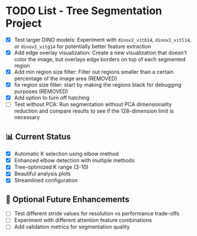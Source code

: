 # TODO List - Tree Segmentation Project

- [x] Test larger DINO models: Experiment with `dinov2_vitb14`, `dinov2_vitl14`, or `dinov2_vitg14` for potentially better feature extraction
- [x] Add edge overlay visualization: Create a new visualization that doesn't color the image, but overlays edge borders on top of each segmented region
- [x] Add min region size filter: Filter out regions smaller than a certain percentage of the image area (REMOVED)
- [x] fix region size filter: start by making the regions black for debugging purposes (REMOVED)
- [x] Add option to turn off hatching
- [ ] Test without PCA: Run segmentation without PCA dimensionality reduction and compare results to see if the 128-dimension limit is necessary

## 📊 Current Status
- [x] Automatic K selection using elbow method
- [x] Enhanced elbow detection with multiple methods
- [x] Tree-optimized K range (3-10)
- [x] Beautiful analysis plots
- [x] Streamlined configuration

## 🚀 Optional Future Enhancements
- [ ] Test different stride values for resolution vs performance trade-offs
- [ ] Experiment with different attention feature combinations
- [ ] Add validation metrics for segmentation quality
